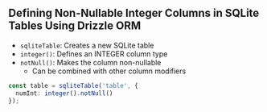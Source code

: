 ## Defining Non-Nullable Integer Columns in SQLite Tables Using Drizzle ORM

- `sqliteTable`: Creates a new SQLite table
- `integer()`: Defines an INTEGER column type
- `notNull()`: Makes the column non-nullable
  - Can be combined with other column modifiers 


```typescript
const table = sqliteTable('table', { 
  numInt: integer().notNull() 
});
```
